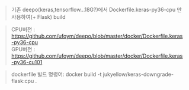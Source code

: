 # 

> 기존 deepo(keras,tensorflow...18G?)에서 Dockerfile.keras-py36-cpu 만 사용하여(+ Flask) build  

> CPU버전 : https://github.com/ufoym/deepo/blob/master/docker/Dockerfile.keras-py36-cpu    
> GPU버전 : https://github.com/ufoym/deepo/blob/master/docker/Dockerfile.keras-py36-cu101  

> dockerfile 빌드 명령어: docker build -t jukyellow/keras-downgrade-flask:cpu .

